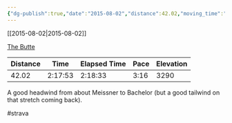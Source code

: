```yaml
---
{"dg-publish":true,"date":"2015-08-02","distance":42.02,"moving_time":"2:17:53","elapsed_time":"2:18:33","pace":"3:16","total_elevation_gain":3290,"url":"https://www.strava.com/activities/360004478","permalink":"/01-personal/strava/2015-08-02-the-butte/","dgPassFrontmatter":true}
---
```



[[2015-08-02\|2015-08-02]]

[The Butte](https://www.strava.com/activities/360004478)

| Distance | Time    | Elapsed Time | Pace | Elevation |
| -------- | ------- | ------------ | ---- | --------- |
| 42.02    | 2:17:53 | 2:18:33      | 3:16 | 3290      |


A good headwind from about Meissner to Bachelor (but a good tailwind on that stretch coming back).

#strava

